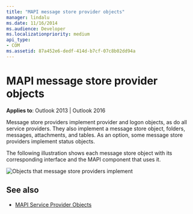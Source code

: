 ```yaml
---
title: "MAPI message store provider objects"
manager: lindalu
ms.date: 11/16/2014
ms.audience: Developer
ms.localizationpriority: medium
api_type:
- COM
ms.assetid: 87a452e6-dedf-414d-b7cf-07c8b02dd94a
---
```


# MAPI message store provider objects
  
**Applies to**: Outlook 2013 | Outlook 2016 
  
Message store providers implement provider and logon objects, as do all service providers. They also implement a message store object, folders, messages, attachments, and tables. As an option, some message store providers implement status objects.
  
The following illustration shows each message store object with its corresponding interface and the MAPI component that uses it.
  
![Objects that message store providers implement](media/amapi_63.gif "Objects that message store providers implement")
  
## See also

- [MAPI Service Provider Objects](mapi-service-provider-objects.md)

